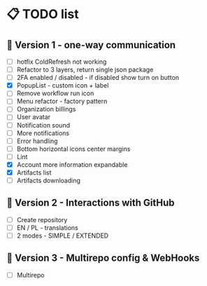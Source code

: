 # 📋 TODO list

## 🚀 Version 1 - one-way communication

- [ ] hotfix ColdRefresh not working
- [ ] Refactor to 3 layers, return single json package
- [ ] 2FA enabled / disabled - if disabled show turn on button
- [x] PopupList - custom icon + label
- [ ] Remove workflow run icon
- [ ] Menu refactor - factory pattern
- [ ] Organization billings
- [ ] User avatar
- [ ] Notification sound
- [ ] More notifications
- [ ] Error handling
- [ ] Bottom horizontal icons center margins
- [ ] Lint
- [x] Account more information expandable
- [x] Artifacts list
- [ ] Artifacts downloading

## 🌟 Version 2 - Interactions with GitHub

- [ ] Create repository
- [ ] EN / PL - translations
- [ ] 2 modes - SIMPLE / EXTENDED

## 🎯 Version 3 - Multirepo config & WebHooks

- [ ] Multirepo
